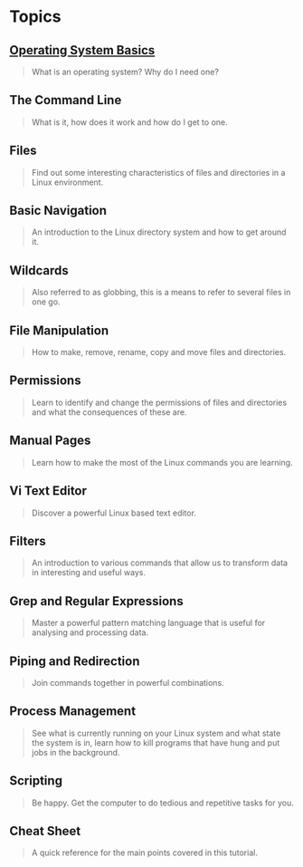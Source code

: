 # Topics
## [Operating System Basics](https://github.com/CISVVC/cis190-examples/tree/master/operating-system-basics)
> What is an operating system?  Why do I need one?

## The Command Line
> What is it, how does it work and how do I get to one.

## Files
> Find out some interesting characteristics of files and directories in a Linux environment.

## Basic Navigation
> An introduction to the Linux directory system and how to get around it.

## Wildcards
> Also referred to as globbing, this is a means to refer to several files in one go.

## File Manipulation
> How to make, remove, rename, copy and move files and directories.

## Permissions
> Learn to identify and change the permissions of files and directories and what the consequences of these are.

## Manual Pages
> Learn how to make the most of the Linux commands you are learning.

## Vi Text Editor
> Discover a powerful Linux based text editor.

## Filters
> An introduction to various commands that allow us to transform data in interesting and useful ways.

## Grep and Regular Expressions
> Master a powerful pattern matching language that is useful for analysing and processing data.

## Piping and Redirection
> Join commands together in powerful combinations.

## Process Management
> See what is currently running on your Linux system and what state the system is in, learn how to kill programs that have hung and put jobs in the background.

## Scripting
> Be happy. Get the computer to do tedious and repetitive tasks for you.

## Cheat Sheet
> A quick reference for the main points covered in this tutorial.
